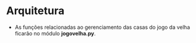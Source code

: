 # Arquitetura

* As funções relacionadas ao gerenciamento das casas do jogo da velha ficarão no módulo **jogovelha.py**.


